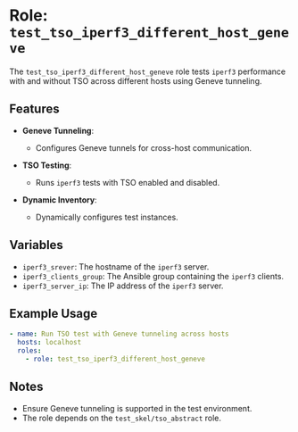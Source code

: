 # Role: `test_tso_iperf3_different_host_geneve`

The `test_tso_iperf3_different_host_geneve` role tests `iperf3` performance with and without TSO across different hosts using Geneve tunneling.

## Features

- **Geneve Tunneling**:
  - Configures Geneve tunnels for cross-host communication.

- **TSO Testing**:
  - Runs `iperf3` tests with TSO enabled and disabled.

- **Dynamic Inventory**:
  - Dynamically configures test instances.

## Variables

- `iperf3_srever`: The hostname of the `iperf3` server.
- `iperf3_clients_group`: The Ansible group containing the `iperf3` clients.
- `iperf3_server_ip`: The IP address of the `iperf3` server.

## Example Usage

```yaml
- name: Run TSO test with Geneve tunneling across hosts
  hosts: localhost
  roles:
    - role: test_tso_iperf3_different_host_geneve
```

## Notes

- Ensure Geneve tunneling is supported in the test environment.
- The role depends on the `test_skel/tso_abstract` role.
